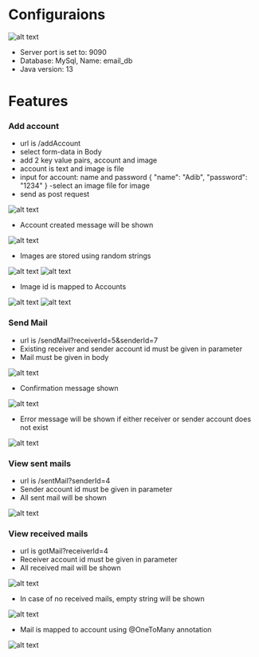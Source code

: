 # Configuraions
![alt text](Readme%20Attachments/Capture1.PNG)
- Server port is set to: 9090
- Database: MySql, Name: email_db
- Java version: 13


# Features
### Add account
- url is /addAccount
- select form-data in Body
- add 2 key value pairs, account and image
- account is text and image is file
- input for account: name and password
{ 
"name": "Adib",
"password": "1234" 
}
-select an image file for image
- send as post request

![alt text](Readme%20Attachments/Capture2.PNG)

- Account created message will be shown

![alt text](Readme%20Attachments/Capture3.PNG)

- Images are stored using random strings

![alt text](Readme%20Attachments/Capture4.PNG)
![alt text](Readme%20Attachments/Capture5.PNG)

- Image id is mapped to Accounts

![alt text](Readme%20Attachments/Capture6.PNG)
![alt text](Readme%20Attachments/Capture7.PNG)

### Send Mail

- url is /sendMail?receiverId=5&senderId=7
- Existing receiver and sender account id must be given in parameter
- Mail must be given in body

![alt text](Readme%20Attachments/Capture8.PNG)

- Confirmation message shown

![alt text](Readme%20Attachments/Capture9.PNG)

- Error message will be shown if either receiver or sender account does not exist

![alt text](Readme%20Attachments/Capture10.PNG)

### View sent mails
- url is /sentMail?senderId=4
- Sender account id must be given in parameter
- All sent mail will be shown

![alt text](Readme%20Attachments/Capture11.PNG)

### View received mails
- url is gotMail?receiverId=4
- Receiver account id must be given in parameter
- All received mail will be shown

![alt text](Readme%20Attachments/Capture12.PNG)

- In case of no received mails, empty string will be shown

![alt text](Readme%20Attachments/Capture13.PNG)

- Mail is mapped to account  using @OneToMany annotation

![alt text](Readme%20Attachments/Capture14.PNG)